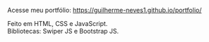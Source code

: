 Acesse meu portfólio: https://guilherme-neves1.github.io/portfolio/

Feito em HTML, CSS e JavaScript. </br>
Bibliotecas: Swiper JS e Bootstrap JS.
